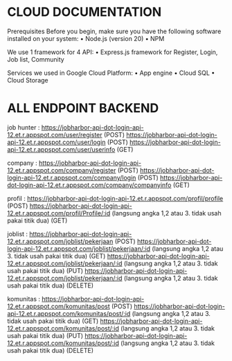 # CLOUD DOCUMENTATION 

Prerequisites
Before you begin, make sure you have the following software installed on your system:
•	Node.js (version 20)
•	NPM

We use 1 framework for 4 API:
•	Express.js framework for Register, Login, Job list, Community

Services we used in Google Cloud Platform:
•	App engine
•	Cloud SQL
•	Cloud Storage

# ALL ENDPOINT BACKEND 
job hunter :
https://jobharbor-api-dot-login-api-12.et.r.appspot.com/user/register (POST)
https://jobharbor-api-dot-login-api-12.et.r.appspot.com/user/login (POST)
https://jobharbor-api-dot-login-api-12.et.r.appspot.com/user/userinfo (GET)

company :
https://jobharbor-api-dot-login-api-12.et.r.appspot.com/company/register (POST)
https://jobharbor-api-dot-login-api-12.et.r.appspot.com/company/login (POST)
https://jobharbor-api-dot-login-api-12.et.r.appspot.com/company/companyinfo (GET)

profil :
https://jobharbor-api-dot-login-api-12.et.r.appspot.com/profil/profile (POST)
https://jobharbor-api-dot-login-api-12.et.r.appspot.com/profil/Profile/:id (langsung angka 1,2 atau 3. tidak usah pakai titik dua) (GET)

joblist :
https://jobharbor-api-dot-login-api-12.et.r.appspot.com/joblist/pekerjaan (POST)
https://jobharbor-api-dot-login-api-12.et.r.appspot.com/joblist/pekerjaan/:id (langsung angka 1,2 atau 3. tidak usah pakai titik dua) (GET)
https://jobharbor-api-dot-login-api-12.et.r.appspot.com/joblist/pekerjaan/:id (langsung angka 1,2 atau 3. tidak usah pakai titik dua) (PUT)
https://jobharbor-api-dot-login-api-12.et.r.appspot.com/joblist/pekerjaan/:id (langsung angka 1,2 atau 3. tidak usah pakai titik dua) (DELETE)

komunitas :
https://jobharbor-api-dot-login-api-12.et.r.appspot.com/komunitas/post (POST)
https://jobharbor-api-dot-login-api-12.et.r.appspot.com/komunitas/post/:id (langsung angka 1,2 atau 3. tidak usah pakai titik dua) (GET)
https://jobharbor-api-dot-login-api-12.et.r.appspot.com/komunitas/post/:id (langsung angka 1,2 atau 3. tidak usah pakai titik dua) (PUT)
https://jobharbor-api-dot-login-api-12.et.r.appspot.com/komunitas/post/:id (langsung angka 1,2 atau 3. tidak usah pakai titik dua) (DELETE)

